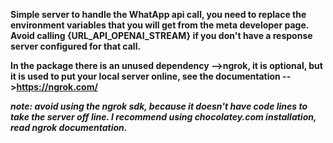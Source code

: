 **Simple server to handle the WhatApp api call, you need to replace the environment variables that you will get
from the meta developer page. Avoid calling {URL_API_OPENAI_STREAM} if you don't have a response server configured 
for that call.**

**In the package there is an unused dependency -->ngrok, it is optional, but it is used to put your local server online,
see the documentation -->https://ngrok.com/**

***note: avoid using the ngrok sdk, because it doesn't have code lines to take the server off line. 
I recommend using chocolatey.com installation, read ngrok documentation.***

